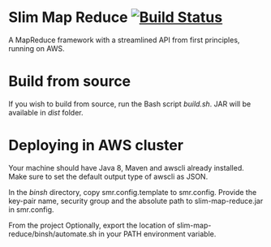 # Slim Map Reduce [![Build Status](https://travis-ci.org/map-reduce-ka-tadka/slim-map-reduce.svg?branch=master)](https://travis-ci.org/map-reduce-ka-tadka/slim-map-reduce)
  
A MapReduce framework with a streamlined API from first principles, running on AWS.

# Build from source
If you wish to build from source, run the Bash script *build.sh*. JAR will be available in *dist* folder.

# Deploying in AWS cluster
Your machine should have Java 8, Maven and awscli already installed. Make sure to set the default output type of awscli as JSON.

In the *binsh* directory, copy smr.config.template to smr.config. Provide the key-pair name, security group and the absolute path to slim-map-reduce.jar in smr.config.

From the project 
Optionally, export the location of slim-map-reduce/binsh/automate.sh in your PATH environment variable.
